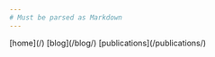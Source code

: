 ```yaml
---
# Must be parsed as Markdown
---
```

<div class="navbar">
[home](/)
[blog](/blog/)
[publications](/publications/)
</div>
